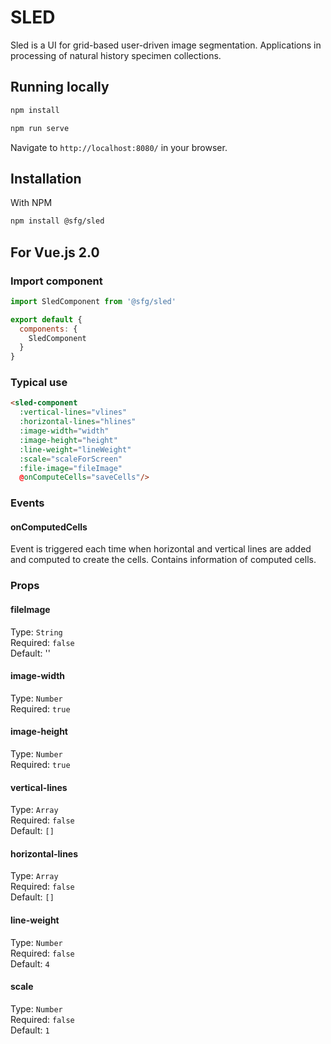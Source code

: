 # SLED

Sled is a UI for grid-based user-driven image segmentation.  Applications in processing of natural history specimen collections.

## Running locally

```bash
npm install

npm run serve
```

Navigate to `http://localhost:8080/` in your browser.

## Installation

With NPM

```bash
npm install @sfg/sled
```

## For Vue.js 2.0

### Import component

```javascript
import SledComponent from '@sfg/sled'

export default {
  components: {
    SledComponent
  }
}
```

### Typical use
```html
<sled-component
  :vertical-lines="vlines"
  :horizontal-lines="hlines"
  :image-width="width"
  :image-height="height"
  :line-weight="lineWeight"
  :scale="scaleForScreen"
  :file-image="fileImage"
  @onComputeCells="saveCells"/>
```

### Events

#### onComputedCells
Event is triggered each time when horizontal and vertical lines are added and computed to create the cells. Contains information of computed cells.

### Props

#### fileImage
Type: `String`<br>
Required: `false`<br>
Default: ''

#### image-width
Type: `Number`<br>
Required: `true`<br>

#### image-height
Type: `Number`<br>
Required: `true`<br>

#### vertical-lines
Type: `Array`<br>
Required: `false`<br>
Default: `[]`

#### horizontal-lines
Type: `Array`<br>
Required: `false`<br>
Default: `[]`

#### line-weight
Type: `Number`<br>
Required: `false`<br>
Default: `4`

#### scale
Type: `Number`<br>
Required: `false`<br>
Default: `1`
